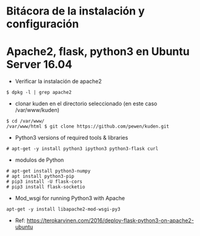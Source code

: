 # Bitácora de la instalación y configuración
# Apache2, flask, python3 en Ubuntu Server 16.04

* Verificar la instalación de  apache2

```
$ dpkg -l | grep apache2
```

* clonar kuden en el directorio seleccionado (en este caso /var/www/kuden)

```
$ cd /var/www/
/var/www/html $ git clone https://github.com/pewen/kuden.git
```

* Python3 versions of required tools & libraries

```
# apt-get -y install python3 ipython3 python3-flask curl
```

* modulos de Python

```
# apt-get install python3-numpy
# apt install python3-pip
# pip3 install -U flask-cors
# pip3 install flask-socketio
```

* Mod_wsgi for running Python3 with Apache

```
apt-get -y install libapache2-mod-wsgi-py3
```

- Ref:
https://terokarvinen.com/2016/deploy-flask-python3-on-apache2-ubuntu
